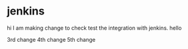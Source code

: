 # jenkins 
hi
I am making change to check test the integration with jenkins.
hello 

3rd change
4th change
5th change 
